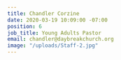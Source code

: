 ```yaml
---
title: Chandler Corzine
date: 2020-03-19 10:09:00 -07:00
position: 6
job_title: Young Adults Pastor
email: chandler@daybreakchurch.org
image: "/uploads/Staff-2.jpg"
---
```


